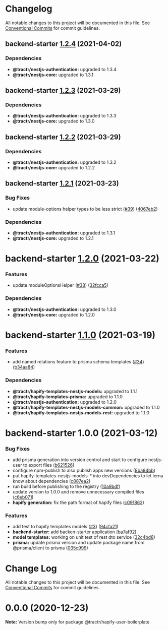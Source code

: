 # Changelog

All notable changes to this project will be documented in this file. See
[Conventional Commits](https://conventionalcommits.org) for commit guidelines.

## backend-starter [1.2.4](https://github.com/tractr/stack/compare/backend-starter@1.2.3...backend-starter@1.2.4) (2021-04-02)





### Dependencies

* **@tractr/nestjs-authentication:** upgraded to 1.3.4
* **@tractr/nestjs-core:** upgraded to 1.3.1

## backend-starter [1.2.3](https://github.com/tractr/stack/compare/backend-starter@1.2.2...backend-starter@1.2.3) (2021-03-29)





### Dependencies

* **@tractr/nestjs-authentication:** upgraded to 1.3.3
* **@tractr/nestjs-core:** upgraded to 1.3.0

## backend-starter [1.2.2](https://github.com/tractr/stack/compare/backend-starter@1.2.1...backend-starter@1.2.2) (2021-03-29)





### Dependencies

* **@tractr/nestjs-authentication:** upgraded to 1.3.2
* **@tractr/nestjs-core:** upgraded to 1.2.2

## backend-starter [1.2.1](https://github.com/tractr/stack/compare/backend-starter@1.2.0...backend-starter@1.2.1) (2021-03-23)


### Bug Fixes

* update module-options helper types to be less strict ([#39](https://github.com/tractr/stack/issues/39)) ([4067eb2](https://github.com/tractr/stack/commit/4067eb2235ef8de6c25b8afd9c9aa691535f1f99))





### Dependencies

* **@tractr/nestjs-authentication:** upgraded to 1.3.1
* **@tractr/nestjs-core:** upgraded to 1.2.1

# backend-starter [1.2.0](https://github.com/tractr/stack/compare/backend-starter@1.1.0...backend-starter@1.2.0) (2021-03-22)


### Features

* update moduleOptionsHelper ([#38](https://github.com/tractr/stack/issues/38)) ([32fcca5](https://github.com/tractr/stack/commit/32fcca58a73a18d7db194fcf094a512eeeb75719))





### Dependencies

* **@tractr/nestjs-authentication:** upgraded to 1.3.0
* **@tractr/nestjs-core:** upgraded to 1.2.0

# backend-starter [1.1.0](https://github.com/tractr/stack/compare/backend-starter@1.0.0...backend-starter@1.1.0) (2021-03-19)


### Features

* add named relations feature to prisma schema templates ([#34](https://github.com/tractr/stack/issues/34)) ([b34aa84](https://github.com/tractr/stack/commit/b34aa8470bd9bce41795776ef6c963399d8c7df7))





### Dependencies

* **@tractr/hapify-templates-nestjs-models:** upgraded to 1.1.1
* **@tractr/hapify-templates-prisma:** upgraded to 1.1.0
* **@tractr/nestjs-authentication:** upgraded to 1.2.0
* **@tractr/hapify-templates-nestjs-models-common:** upgraded to 1.1.0
* **@tractr/hapify-templates-nestjs-models-rest:** upgraded to 1.1.0

# backend-starter 1.0.0 (2021-03-12)


### Bug Fixes

* add prisma generation into version control and start to configure nestjs-user to export files ([b621526](https://github.com/tractr/stack/commit/b621526e2a9c7dc5ed5f0a88c8cabffb636c17f7))
* configure npm-publish to also publish apps new versions ([8ba84bb](https://github.com/tractr/stack/commit/8ba84bb82c0ac92ee77b0eb9549b947c0c8373af))
* put hapify-templates-nestjs-models-* into devDependencies to let lerna know about dependencies ([c887ea2](https://github.com/tractr/stack/commit/c887ea20e36b9e9eb7b714c39b2dd45843db378d))
* run build before publishing to the registry ([10a9bdf](https://github.com/tractr/stack/commit/10a9bdfd24d481071e384fe26e81755bc30a187c))
* update version to 1.0.0 and remove unnecessary compiled files ([c6eb071](https://github.com/tractr/stack/commit/c6eb07133d9db4094795339bafb8feac61da7e89))
* **hapify generation:** fix the path format of hapify files ([c091863](https://github.com/tractr/stack/commit/c0918634696ff9848cb6803b8a3ea25daf3e2e92))


### Features

* add test to hapify templates models ([#3](https://github.com/tractr/stack/issues/3)) ([94cfa21](https://github.com/tractr/stack/commit/94cfa21e3b19770da715d48f86ec37462cb01d49))
* **backend-starter:** add backen-starter application ([ba7af92](https://github.com/tractr/stack/commit/ba7af928cd5296ac3a3264d0c2be93d25fe6aedd))
* **model templates:** working on unit test of rest dto service ([32c4bd8](https://github.com/tractr/stack/commit/32c4bd8624147565419cd8416763569ead397359))
* **prisma:** update prisma version and update package name from @prisma/client to prisma ([035c999](https://github.com/tractr/stack/commit/035c99916729ca200360105094cfcd8d0c4eaf08))

# Change Log

All notable changes to this project will be documented in this file.
See [Conventional Commits](https://conventionalcommits.org) for commit guidelines.

# 0.0.0 (2020-12-23)

**Note:** Version bump only for package @tractr/hapify-user-boilerplate
